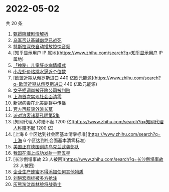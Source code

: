 # 2022-05-02

共 20 条

<!-- BEGIN ZHIHUSEARCH -->
<!-- 最后更新时间 Mon May 02 2022 11:19:28 GMT+0800 (China Standard Time) -->
1. [甄嬛隐藏剧情解析](https://www.zhihu.com/search?q=甄嬛隐藏剧情解析)
1. [乌军否认基辅幽灵已战死](https://www.zhihu.com/search?q=乌军否认基辅幽灵已战死)
1. [特斯拉深夜自动播放惊悚音频](https://www.zhihu.com/search?q=特斯拉深夜自动播放惊悚音频)
1. [知乎显示用户 IP 属地](https://www.zhihu.com/search?q=知乎显示用户 IP 属地)
1. [「神秘」儿童肝炎病情模式](https://www.zhihu.com/search?q=「神秘」儿童肝炎病情模式)
1. [小龙虾价格跳水逼近个位数](https://www.zhihu.com/search?q=小龙虾价格跳水逼近个位数)
1. [欧盟近期从俄罗斯进口 440 亿欧元能源](https://www.zhihu.com/search?q=欧盟近期从俄罗斯进口 440 亿欧元能源)
1. [女子拒调岗被开除公司被判赔](https://www.zhihu.com/search?q=女子拒调岗被开除公司被判赔)
1. [上海首次实现社会面清零](https://www.zhihu.com/search?q=上海首次实现社会面清零)
1. [新冠病毒在北美鹿群中传播](https://www.zhihu.com/search?q=新冠病毒在北美鹿群中传播)
1. [官方再辟谣外滩长草](https://www.zhihu.com/search?q=官方再辟谣外滩长草)
1. [派对浪客诸葛孔明第5集](https://www.zhihu.com/search?q=派对浪客诸葛孔明第5集)
1. [知网代理人称赔不起 1200 亿](https://www.zhihu.com/search?q=知网代理人称赔不起 1200 亿)
1. [上海 6 个区达到社会面基本清零标准](https://www.zhihu.com/search?q=上海 6 个区达到社会面基本清零标准)
1. [美国正在德国训练乌克兰武装部队](https://www.zhihu.com/search?q=美国正在德国训练乌克兰武装部队)
1. [我国在海上成功发射一箭五星](https://www.zhihu.com/search?q=我国在海上成功发射一箭五星)
1. [长沙倒塌事故 23 人被困](https://www.zhihu.com/search?q=长沙倒塌事故 23 人被困)
1. [企业生产蜂蜜不得添加任何其他物质](https://www.zhihu.com/search?q=企业生产蜂蜜不得添加任何其他物质)
1. [刘畊宏商标被多方抢注](https://www.zhihu.com/search?q=刘畊宏商标被多方抢注)
1. [灰熊淘汰森林狼将战勇士](https://www.zhihu.com/search?q=灰熊淘汰森林狼将战勇士)
<!-- END ZHIHUSEARCH -->
